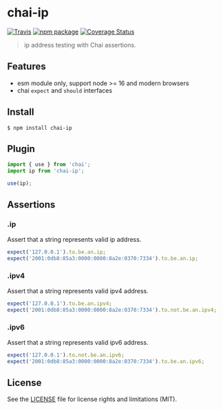 # chai-ip

[![Travis][build-badge]][build]
[![npm package][npm-badge]][npm]
[![Coverage Status][coveralls-badge]][coveralls]

> ip address testing with Chai assertions.

## Features

- esm module only, support node >= 16 and modern browsers
- chai `expect` and `should` interfaces

## Install

```
$ npm install chai-ip
```

## Plugin

```js
import { use } from 'chai';
import ip from 'chai-ip';

use(ip);
```

## Assertions

### .ip


Assert that a string represents valid ip address.

```js
expect('127.0.0.1').to.be.an.ip;
expect('2001:0db8:85a3:0000:0000:8a2e:0370:7334').to.be.an.ip;
```

### .ipv4


Assert that a string represents valid ipv4 address.

```js
expect('127.0.0.1').to.be.an.ipv4;
expect('2001:0db8:85a3:0000:0000:8a2e:0370:7334').to.not.be.an.ipv4;
```

### .ipv6


Assert that a string represents valid ipv6 address.

```js
expect('127.0.0.1').to.not.be.an.ipv6;
expect('2001:0db8:85a3:0000:0000:8a2e:0370:7334').to.be.an.ipv6;
```

## License

See the [LICENSE](LICENSE.md) file for license rights and limitations (MIT).

[build-badge]: https://img.shields.io/github/actions/workflow/status/dotcore64/chai-ip/test.yml?event=push&style=flat-square
[build]: https://github.com/dotcore64/chai-ip/actions

[npm-badge]: https://img.shields.io/npm/v/chai-ip.svg?style=flat-square
[npm]: https://www.npmjs.org/package/chai-ip

[coveralls-badge]: https://img.shields.io/coveralls/dotcore64/chai-ip/master.svg?style=flat-square
[coveralls]: https://coveralls.io/r/dotcore64/chai-ip

